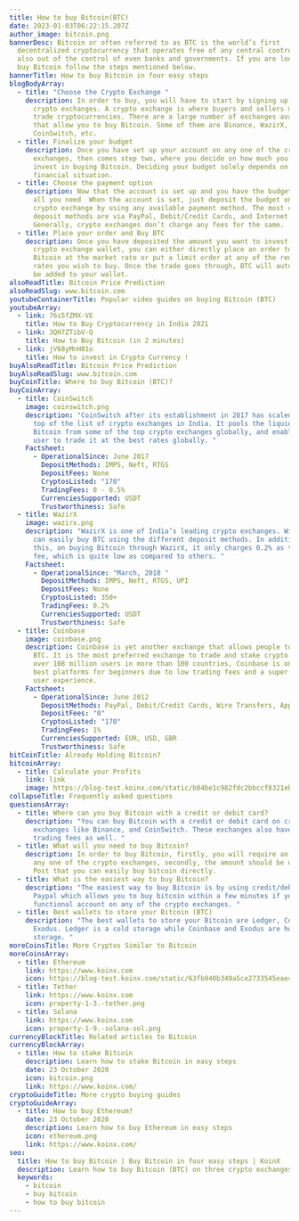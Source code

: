 ```yaml
---
title: How to buy Bitcoin(BTC)
date: 2023-01-03T06:22:15.207Z
author_image: bitcoin.png
bannerDesc: Bitcoin or often referred to as BTC is the world’s first
  decentralized cryptocurrency that operates free of any central control and is
  also out of the control of even banks and governments. If you are looking to
  buy Bitcoin follow the steps mentioned below.
bannerTitle: How to buy Bitcoin in four easy steps
blogBodyArray:
  - title: "Choose the Crypto Exchange "
    description: In order to buy, you will have to start by signing up on any of the
      crypto exchanges. A crypto exchange is where buyers and sellers meet to
      trade cryptocurrencies. There are a large number of exchanges available
      that allow you to buy Bitcoin. Some of them are Binance, WazirX,
      CoinSwitch, etc.
  - title: Finalize your budget
    description: Once you have set up your account on any one of the crypto
      exchanges, then comes step two, where you decide on how much you want to
      invest in buying Bitcoin. Deciding your budget solely depends on your
      financial situation.
  - title: Choose the payment option
    description: Now that the account is set up and you have the budget with you,
      all you need  When the account is set, just deposit the budget on the
      crypto exchange by using any available payment method. The most common
      deposit methods are via PayPal, Debit/Credit Cards, and Internet Banking.
      Generally, crypto exchanges don’t charge any fees for the same.
  - title: Place your order and Buy BTC
    description: Once you have deposited the amount you want to invest into the
      crypto exchange wallet, you can either directly place an order to buy
      Bitcoin at the market rate or put a limit order at any of the required
      rates you wish to buy. Once the trade goes through, BTC will automatically
      be added to your wallet.
alsoReadTitle: Bitcoin Price Prediction
alsoReadSlug: www.bitcoin.com
youtubeContainerTitle: Popular video guides on buying Bitcoin (BTC)
youtubeArray:
  - link: 76s5fZMX-VE
    title: How to Buy Cryptocurrency in India 2021
  - link: 3QH7ZTibV-Q
    title: How to Buy Bitcoin (in 2 minutes)
  - link: jV68yMnH01o
    title: How to invest in Crypto Currency !
buyAlsoReadTitle: Bitcoin Price Prediction
buyAlsoReadSlug: www.bitcoin.com
buyCoinTitle: Where to buy Bitcoin (BTC)?
buyCoinArray:
  - title: CoinSwitch
    image: coinswitch.png
    description: "CoinSwitch after its establishment in 2017 has scaled up to the
      top of the list of crypto exchanges in India. It pools the liquidity of
      Bitcoin from some of the top crypto exchanges globally, and enables the
      user to trade it at the best rates globally. "
    Factsheet:
      - OperationalSince: June 2017
        DepositMethods: IMPS, Neft, RTGS
        DepositFees: None
        CryptosListed: "170"
        TradingFees: 0 - 0.5%
        CurrenciesSupported: USDT
        Trustworthiness: Safe
  - title: WazirX
    image: wazirx.png
    description: "WazirX is one of India’s leading crypto exchanges. With WazirX you
      can easily buy BTC using the different deposit methods. In addition to
      this, on buying Bitcoin through WazirX, it only charges 0.2% as trading
      fee, which is quite low as compared to others. "
    Factsheet:
      - OperationalSince: "March, 2018 "
        DepositMethods: IMPS, Neft, RTGS, UPI
        DepositFees: None
        CryptosListed: 350+
        TradingFees: 0.2%
        CurrenciesSupported: USDT
        Trustworthiness: Safe
  - title: Coinbase
    image: coinbase.png
    description: Coinbase is yet another exchange that allows people to buy and sell
      BTC. It is the most preferred exchange to trade and stake crypto. Having
      over 108 million users in more than 100 countries, Coinbase is one of the
      best platforms for beginners due to low trading fees and a super smooth
      user experience.
    Factsheet:
      - OperationalSince: June 2012
        DepositMethods: PayPal, Debit/Credit Cards, Wire Transfers, Apple/Google Pay
        DepositFees: "0"
        CryptosListed: "170"
        TradingFees: 1%
        CurrenciesSupported: EUR, USD, GBR
        Trustworthiness: Safe
bitCoinTitle: Already Holding Bitcoin?
bitcoinArray:
  - title: Calculate your Profits
    link: link
    image: https://blog-test.koinx.com/static/b04be1c982fdc2bbccf8321eb29acf4c/hold_coin.png
collapseTitle: Frequently asked questions
questionsArray:
  - title: Where can you buy Bitcoin with a credit or debit card?
    description: "You can buy Bitcoin with a credit or debit card on crypto
      exchanges like Binance, and CoinSwitch. These exchanges also have very low
      trading fees as well. "
  - title: What will you need to buy Bitcoin?
    description: In order to buy Bitcoin, firstly, you will require an account on
      any one of the crypto exchanges, secondly, the amount should be deposited.
      Post that you can easily buy bitcoin directly.
  - title: What is the easiest way to buy Bitcoin?
    description: "The easiest way to buy Bitcoin is by using credit/debit cards or
      Paypal which allows you to buy bitcoin within a few minutes if you have a
      functional account on any of the crypto exchanges. "
  - title: Best wallets to store your Bitcoin (BTC)
    description: "The best wallets to store your Bitcoin are Ledger, Coinbase and
      Exodus. Ledger is a cold storage while Coinbase and Exodus are hot
      storage. "
moreCoinsTitle: More Cryptos Similar to Bitcoin
moreCoinsArray:
  - title: Ethereum
    link: https://www.koinx.com
    icon: https://blog-test.koinx.com/static/63fb940b349a5ce2733545eae4116c5c/ET.png
  - title: Tether
    link: https://www.koinx.com
    icon: property-1-3.-tether.png
  - title: Solana
    link: https://www.koinx.com
    icon: property-1-9.-solana-sol.png
currencyBlockTitle: Related articles to Bitcoin
currencyBlockArray:
  - title: How to stake Bitcoin
    description: Learn how to stake Bitcoin in easy steps
    date: 23 October 2020
    icon: bitcoin.png
    link: https://www.koinx.com/
cryptoGuideTitle: More crypto buying guides
cryptoGuideArray:
  - title: How to buy Ethereum?
    date: 23 October 2020
    description: Learn how to buy Ethereum in easy steps
    icon: ethereum.png
    link: https://www.koinx.com/
seo:
  title: How to buy Bitcoin | Buy Bitcoin in four easy steps | KoinX
  description: Learn how to buy Bitcoin (BTC) on three crypto exchanges
  keywords:
    - bitcoin
    - buy bitcoin
    - how to buy bitcoin
---
```

